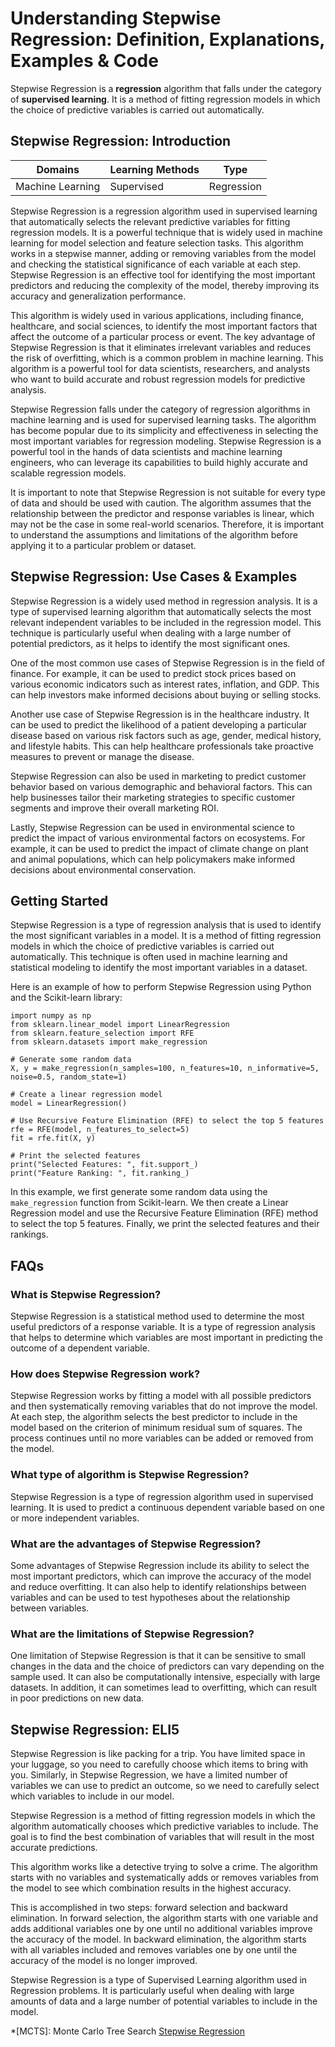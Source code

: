 # Understanding Stepwise Regression: Definition, Explanations, Examples & Code

Stepwise Regression is a **regression** algorithm that falls under the
category of **supervised learning**. It is a method of fitting regression
models in which the choice of predictive variables is carried out
automatically.

## Stepwise Regression: Introduction

Domains | Learning Methods | Type  
---|---|---  
Machine Learning | Supervised | Regression  
  
Stepwise Regression is a regression algorithm used in supervised learning that
automatically selects the relevant predictive variables for fitting regression
models. It is a powerful technique that is widely used in machine learning for
model selection and feature selection tasks. This algorithm works in a
stepwise manner, adding or removing variables from the model and checking the
statistical significance of each variable at each step. Stepwise Regression is
an effective tool for identifying the most important predictors and reducing
the complexity of the model, thereby improving its accuracy and generalization
performance.

This algorithm is widely used in various applications, including finance,
healthcare, and social sciences, to identify the most important factors that
affect the outcome of a particular process or event. The key advantage of
Stepwise Regression is that it eliminates irrelevant variables and reduces the
risk of overfitting, which is a common problem in machine learning. This
algorithm is a powerful tool for data scientists, researchers, and analysts
who want to build accurate and robust regression models for predictive
analysis.

Stepwise Regression falls under the category of regression algorithms in
machine learning and is used for supervised learning tasks. The algorithm has
become popular due to its simplicity and effectiveness in selecting the most
important variables for regression modeling. Stepwise Regression is a powerful
tool in the hands of data scientists and machine learning engineers, who can
leverage its capabilities to build highly accurate and scalable regression
models.

It is important to note that Stepwise Regression is not suitable for every
type of data and should be used with caution. The algorithm assumes that the
relationship between the predictor and response variables is linear, which may
not be the case in some real-world scenarios. Therefore, it is important to
understand the assumptions and limitations of the algorithm before applying it
to a particular problem or dataset.

## Stepwise Regression: Use Cases & Examples

Stepwise Regression is a widely used method in regression analysis. It is a
type of supervised learning algorithm that automatically selects the most
relevant independent variables to be included in the regression model. This
technique is particularly useful when dealing with a large number of potential
predictors, as it helps to identify the most significant ones.

One of the most common use cases of Stepwise Regression is in the field of
finance. For example, it can be used to predict stock prices based on various
economic indicators such as interest rates, inflation, and GDP. This can help
investors make informed decisions about buying or selling stocks.

Another use case of Stepwise Regression is in the healthcare industry. It can
be used to predict the likelihood of a patient developing a particular disease
based on various risk factors such as age, gender, medical history, and
lifestyle habits. This can help healthcare professionals take proactive
measures to prevent or manage the disease.

Stepwise Regression can also be used in marketing to predict customer behavior
based on various demographic and behavioral factors. This can help businesses
tailor their marketing strategies to specific customer segments and improve
their overall marketing ROI.

Lastly, Stepwise Regression can be used in environmental science to predict
the impact of various environmental factors on ecosystems. For example, it can
be used to predict the impact of climate change on plant and animal
populations, which can help policymakers make informed decisions about
environmental conservation.

## Getting Started

Stepwise Regression is a type of regression analysis that is used to identify
the most significant variables in a model. It is a method of fitting
regression models in which the choice of predictive variables is carried out
automatically. This technique is often used in machine learning and
statistical modeling to identify the most important variables in a dataset.

Here is an example of how to perform Stepwise Regression using Python and the
Scikit-learn library:

    
    
    
    import numpy as np
    from sklearn.linear_model import LinearRegression
    from sklearn.feature_selection import RFE
    from sklearn.datasets import make_regression
    
    # Generate some random data
    X, y = make_regression(n_samples=100, n_features=10, n_informative=5, noise=0.5, random_state=1)
    
    # Create a linear regression model
    model = LinearRegression()
    
    # Use Recursive Feature Elimination (RFE) to select the top 5 features
    rfe = RFE(model, n_features_to_select=5)
    fit = rfe.fit(X, y)
    
    # Print the selected features
    print("Selected Features: ", fit.support_)
    print("Feature Ranking: ", fit.ranking_)
    
    

In this example, we first generate some random data using the
`make_regression` function from Scikit-learn. We then create a Linear
Regression model and use the Recursive Feature Elimination (RFE) method to
select the top 5 features. Finally, we print the selected features and their
rankings.

## FAQs

### What is Stepwise Regression?

Stepwise Regression is a statistical method used to determine the most useful
predictors of a response variable. It is a type of regression analysis that
helps to determine which variables are most important in predicting the
outcome of a dependent variable.

### How does Stepwise Regression work?

Stepwise Regression works by fitting a model with all possible predictors and
then systematically removing variables that do not improve the model. At each
step, the algorithm selects the best predictor to include in the model based
on the criterion of minimum residual sum of squares. The process continues
until no more variables can be added or removed from the model.

### What type of algorithm is Stepwise Regression?

Stepwise Regression is a type of regression algorithm used in supervised
learning. It is used to predict a continuous dependent variable based on one
or more independent variables.

### What are the advantages of Stepwise Regression?

Some advantages of Stepwise Regression include its ability to select the most
important predictors, which can improve the accuracy of the model and reduce
overfitting. It can also help to identify relationships between variables and
can be used to test hypotheses about the relationship between variables.

### What are the limitations of Stepwise Regression?

One limitation of Stepwise Regression is that it can be sensitive to small
changes in the data and the choice of predictors can vary depending on the
sample used. It can also be computationally intensive, especially with large
datasets. In addition, it can sometimes lead to overfitting, which can result
in poor predictions on new data.

## Stepwise Regression: ELI5

Stepwise Regression is like packing for a trip. You have limited space in your
luggage, so you need to carefully choose which items to bring with you.
Similarly, in Stepwise Regression, we have a limited number of variables we
can use to predict an outcome, so we need to carefully select which variables
to include in our model.

Stepwise Regression is a method of fitting regression models in which the
algorithm automatically chooses which predictive variables to include. The
goal is to find the best combination of variables that will result in the most
accurate predictions.

This algorithm works like a detective trying to solve a crime. The algorithm
starts with no variables and systematically adds or removes variables from the
model to see which combination results in the highest accuracy.

This is accomplished in two steps: forward selection and backward elimination.
In forward selection, the algorithm starts with one variable and adds
additional variables one by one until no additional variables improve the
accuracy of the model. In backward elimination, the algorithm starts with all
variables included and removes variables one by one until the accuracy of the
model is no longer improved.

Stepwise Regression is a type of Supervised Learning algorithm used in
Regression problems. It is particularly useful when dealing with large amounts
of data and a large number of potential variables to include in the model.

  *[MCTS]: Monte Carlo Tree Search
[Stepwise Regression](https://serp.ai/stepwise-regression/)
